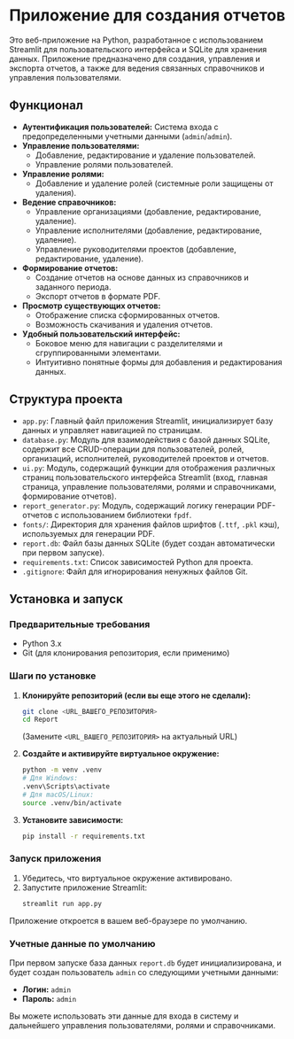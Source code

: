 # Приложение для создания отчетов 

Это веб-приложение на Python, разработанное с использованием Streamlit для пользовательского интерфейса и SQLite для хранения данных. Приложение предназначено для создания, управления и экспорта отчетов, а также для ведения связанных справочников и управления пользователями.

## Функционал

*   **Аутентификация пользователей:** Система входа с предопределенными учетными данными (`admin`/`admin`).
*   **Управление пользователями:**
    *   Добавление, редактирование и удаление пользователей.
    *   Управление ролями пользователей.
*   **Управление ролями:**
    *   Добавление и удаление ролей (системные роли защищены от удаления).
*   **Ведение справочников:**
    *   Управление организациями (добавление, редактирование, удаление).
    *   Управление исполнителями (добавление, редактирование, удаление).
    *   Управление руководителями проектов (добавление, редактирование, удаление).
*   **Формирование отчетов:**
    *   Создание отчетов на основе данных из справочников и заданного периода.
    *   Экспорт отчетов в формате PDF.
*   **Просмотр существующих отчетов:**
    *   Отображение списка сформированных отчетов.
    *   Возможность скачивания и удаления отчетов.
*   **Удобный пользовательский интерфейс:**
    *   Боковое меню для навигации с разделителями и сгруппированными элементами.
    *   Интуитивно понятные формы для добавления и редактирования данных.

## Структура проекта

*   `app.py`: Главный файл приложения Streamlit, инициализирует базу данных и управляет навигацией по страницам.
*   `database.py`: Модуль для взаимодействия с базой данных SQLite, содержит все CRUD-операции для пользователей, ролей, организаций, исполнителей, руководителей проектов и отчетов.
*   `ui.py`: Модуль, содержащий функции для отображения различных страниц пользовательского интерфейса Streamlit (вход, главная страница, управление пользователями, ролями и справочниками, формирование отчетов).
*   `report_generator.py`: Модуль, содержащий логику генерации PDF-отчетов с использованием библиотеки `fpdf`.
*   `fonts/`: Директория для хранения файлов шрифтов (`.ttf`, `.pkl` кэш), используемых для генерации PDF.
*   `report.db`: Файл базы данных SQLite (будет создан автоматически при первом запуске).
*   `requirements.txt`: Список зависимостей Python для проекта.
*   `.gitignore`: Файл для игнорирования ненужных файлов Git.

## Установка и запуск

### Предварительные требования

*   Python 3.x
*   Git (для клонирования репозитория, если применимо)

### Шаги по установке

1.  **Клонируйте репозиторий (если вы еще этого не сделали):**
    ```bash
    git clone <URL_ВАШЕГО_РЕПОЗИТОРИЯ>
    cd Report
    ```
    (Замените `<URL_ВАШЕГО_РЕПОЗИТОРИЯ>` на актуальный URL)

2.  **Создайте и активируйте виртуальное окружение:**
    ```bash
    python -m venv .venv
    # Для Windows:
    .venv\Scripts\activate
    # Для macOS/Linux:
    source .venv/bin/activate
    ```

3.  **Установите зависимости:**
    ```bash
    pip install -r requirements.txt
    ```

### Запуск приложения

1.  Убедитесь, что виртуальное окружение активировано.
2.  Запустите приложение Streamlit:
    ```bash
    streamlit run app.py
    ```

Приложение откроется в вашем веб-браузере по умолчанию.

### Учетные данные по умолчанию

При первом запуске база данных `report.db` будет инициализирована, и будет создан пользователь `admin` со следующими учетными данными:

*   **Логин:** `admin`
*   **Пароль:** `admin`

Вы можете использовать эти данные для входа в систему и дальнейшего управления пользователями, ролями и справочниками. 